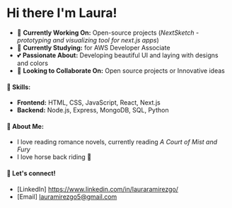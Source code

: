 # Hi there I'm Laura!

- 🔭 **Currently Working On:** Open-source projects (*NextSketch - prototyping and visualizing tool for next.js apps*)
- 🌱 **Currently Studying:** for AWS Developer Associate
- 💕 **Passionate About:** Developing beautiful UI and laying with designs and colors
- 👯 **Looking to Collaborate On:** Open source projects or Innovative ideas
#### 🚀 **Skills:**
- **Frontend:** HTML, CSS, JavaScript, React, Next.js
- **Backend:** Node.js, Express, MongoDB, SQL, Python
#### 🎉 **About Me:**
- I love reading romance novels, currently reading *A Court of Mist and Fury*
- I love horse back riding 🐴
#### 📧 **Let's connect!**
- [LinkedIn] https://www.linkedin.com/in/lauraramirezgo/
- [Email] lauramirezgo5@gmail.com

